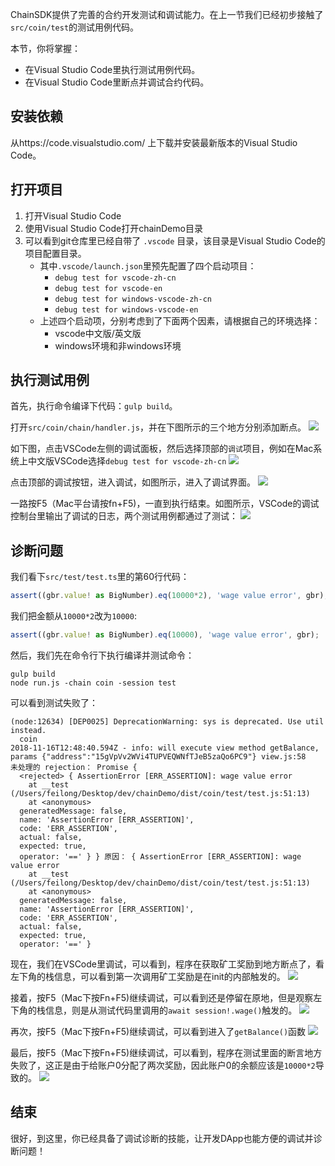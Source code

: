 
ChainSDK提供了完善的合约开发测试和调试能力。在上一节我们已经初步接触了`src/coin/test`的测试用例代码。

本节，你将掌握：
* 在Visual Studio Code里执行测试用例代码。
* 在Visual Studio Code里断点并调试合约代码。

## 安装依赖

从https://code.visualstudio.com/ 上下载并安装最新版本的Visual Studio Code。

## 打开项目

1. 打开Visual Studio Code
2. 使用Visual Studio Code打开chainDemo目录
3. 可以看到git仓库里已经自带了 `.vscode` 目录，该目录是Visual Studio Code的项目配置目录。
    * 其中`.vscode/launch.json`里预先配置了四个启动项目：
        * `debug test for vscode-zh-cn`
        * `debug test for vscode-en`
        * `debug test for windows-vscode-zh-cn`
        * `debug test for windows-vscode-en`
    * 上述四个启动项，分别考虑到了下面两个因素，请根据自己的环境选择：
        * vscode中文版/英文版
        * windows环境和非windows环境

## 执行测试用例

首先，执行命令编译下代码：`gulp build`。

打开`src/coin/chain/handler.js`，并在下图所示的三个地方分别添加断点。
![](img/debug02.jpg)

如下图，点击VSCode左侧的调试面板，然后选择顶部的`调试`项目，例如在Mac系统上中文版VSCode选择`debug test for vscode-zh-cn`
![](img/debug01.jpg)

点击顶部的调试按钮，进入调试，如图所示，进入了调试界面。
![](img/debug03.jpg)

一路按F5（Mac平台请按fn+F5)，一直到执行结束。如图所示，VSCode的调试控制台里输出了调试的日志，两个测试用例都通过了测试：
![](img/debug04.jpg)

## 诊断问题

我们看下`src/test/test.ts`里的第60行代码：
```TypeScript
assert((gbr.value! as BigNumber).eq(10000*2), 'wage value error', gbr);
```

我们把金额从`10000*2`改为`10000`:
```TypeScript
assert((gbr.value! as BigNumber).eq(10000), 'wage value error', gbr);
```

然后，我们先在命令行下执行编译并测试命令：
```
gulp build
node run.js -chain coin -session test
```

可以看到测试失败了：
```
(node:12634) [DEP0025] DeprecationWarning: sys is deprecated. Use util instead.
  coin
2018-11-16T12:48:40.594Z - info: will execute view method getBalance, params {"address":"15gVpVv2WVi4TUPVEQWNfTJeB5zaQo6PC9"} view.js:58
未处理的 rejection： Promise {
  <rejected> { AssertionError [ERR_ASSERTION]: wage value error
    at __test (/Users/feilong/Desktop/dev/chainDemo/dist/coin/test/test.js:51:13)
    at <anonymous>
  generatedMessage: false,
  name: 'AssertionError [ERR_ASSERTION]',
  code: 'ERR_ASSERTION',
  actual: false,
  expected: true,
  operator: '==' } } 原因： { AssertionError [ERR_ASSERTION]: wage value error
    at __test (/Users/feilong/Desktop/dev/chainDemo/dist/coin/test/test.js:51:13)
    at <anonymous>
  generatedMessage: false,
  name: 'AssertionError [ERR_ASSERTION]',
  code: 'ERR_ASSERTION',
  actual: false,
  expected: true,
  operator: '==' }
```

现在，我们在VSCode里调试，可以看到，程序在获取矿工奖励到地方断点了，看左下角的栈信息，可以看到第一次调用矿工奖励是在init的内部触发的。
![](img/debug05.jpg)

接着，按F5（Mac下按Fn+F5)继续调试，可以看到还是停留在原地，但是观察左下角的栈信息，则是从测试代码里调用的`await session!.wage()`触发的。
![](img/debug06.jpg)

再次，按F5（Mac下按Fn+F5)继续调试，可以看到进入了`getBalance()`函数
![](img/debug07.jpg)

最后，按F5（Mac下按Fn+F5)继续调试，可以看到，程序在测试里面的断言地方失败了，这正是由于给账户0分配了两次奖励，因此账户0的余额应该是`10000*2`导致的。
![](img/debug08.jpg)

## 结束

很好，到这里，你已经具备了调试诊断的技能，让开发DApp也能方便的调试并诊断问题！
